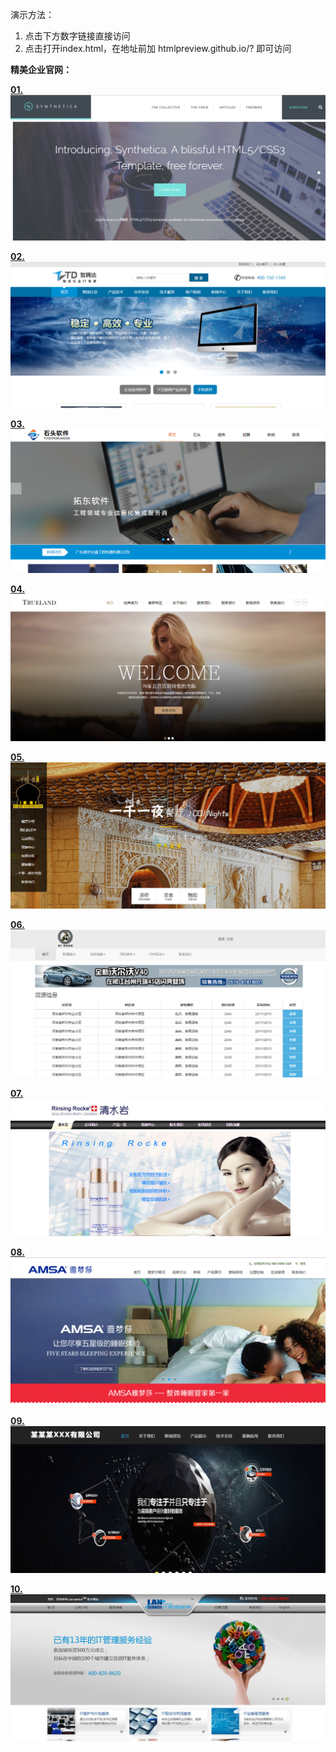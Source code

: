 演示方法：
1. 点击下方数字链接直接访问 
2. 点击打开index.html，在地址前加 htmlpreview.github.io/? 即可访问 

**精美企业官网：**

**[01.](https://icegeeker.github.io/effective-succotash/)**
![01.](https://github.com/icegeeker/effective-succotash/blob/master/img/0.png)

**[02.](https://icegeeker.github.io/effective-succotash/1.lanseitkeji/)**
![02.](https://github.com/icegeeker/effective-succotash/blob/icegeeker-patch-1/img/1.png)

**[03.](https://icegeeker.github.io/effective-succotash/2.lansexinxi/)**
![03.](https://github.com/icegeeker/effective-succotash/blob/icegeeker-patch-2/img/2.png)

**[04.](https://icegeeker.github.io/effective-succotash/3.hunshasheying/)**
![04](https://github.com/icegeeker/effective-succotash/blob/master/3.hunshasheying/images/3.png)

**[05.](https://icegeeker.github.io/effective-succotash/4.canting/)**
![05](https://github.com/icegeeker/effective-succotash/blob/master/4.canting/images/4.png)

**[06.](https://icegeeker.github.io/effective-succotash/5.huoyun/)**
![06](https://github.com/icegeeker/effective-succotash/blob/master/5.huoyun/images/5.png)

**[07.](https://icegeeker.github.io/effective-succotash/6.heise/)**
![07](https://github.com/icegeeker/effective-succotash/blob/master/6.heise/images/6.png)

**[08.](https://icegeeker.github.io/effective-succotash/7/)**
![08](https://github.com/icegeeker/effective-succotash/blob/master/7/img/7.png)

**[09.](https://icegeeker.github.io/effective-succotash/8/)**
![09](https://github.com/icegeeker/effective-succotash/blob/master/8/img/8.png)

**[10.](https://icegeeker.github.io/effective-succotash/9/)**
![10](https://github.com/icegeeker/effective-succotash/blob/master/9/images/9.png)



